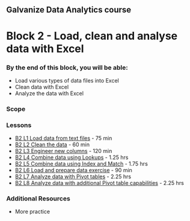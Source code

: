 ## Galvanize Data Analytics course
# Block 2 - Load, clean and analyse data with Excel

### By the end of this block, you will be able:

* Load various types of data files into Excel
* Clean data with Excel
* Analyze the data with Excel 

### Scope 


### Lessons

* [B2 L1 Load data from text files](B2_L1-Load_data_from_text_files.md) -     75 min<br>
* [B2 L2 Clean the data](B2_L2-Clean_the_data.md) -     60 min <br>
* [B2 L3 Engineer new columns](B2_L3-Engineer_new_columns.md) -     120 min <br>
* [B2 L4 Combine data using Lookups](B2_L4-Combine_data_using_Lookups.md) -     1.25 hrs <br>
* [B2 L5 Combine data using Index and Match](B2_L5-Combine_data_using_Index_Match.md) -     1.75 hrs <br>
* [B2 L6 Load and prepare data exercise](B2_L6-Load_prepare_data_exercise.md) -     90 min <br>
* [B2 L7 Analyze data with Pivot tables](B2_L7-Analyze_data_with_pivot_tables.md) -     2.25 hrs <br>
* [B2 L8 Analyze data with additional Pivot table capabilities](B2_L8-Additional_pivot_capabilities.md) -     2.25 hrs <br>

### Additional Resources

* More practice
